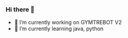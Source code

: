 ### Hi there 👋

- 🔭 I’m currently working on GYMTREBOT V2
- 🌱 I’m currently learning java, python


